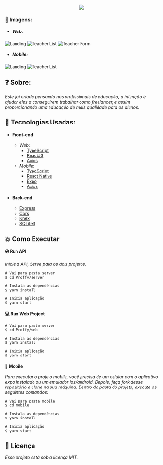 <p align="center">
  <img src="https://cdn.discordapp.com/attachments/724515526851952731/741500378503446638/proffy.png"/></p>


### :milky_way: Imagens:

* #####  Web: 
![Landing](https://cdn.discordapp.com/attachments/724515526851952731/741509435540897812/unknown.png)
![Teacher List](https://cdn.discordapp.com/attachments/724515526851952731/741509950165090344/unknown.png)
![Teacher Form](https://cdn.discordapp.com/attachments/724515526851952731/741510343351861258/unknown.png)
* #####  Mobile: 
![Landing](https://media.discordapp.net/attachments/724515526851952731/741511786402021486/Screenshot_2020-08-08-01-22-57-558_host.exp.exponent.jpg?width=204&height=443)
![Teacher List](https://media.discordapp.net/attachments/724515526851952731/741511698170642472/Screenshot_2020-08-08-01-22-19-071_host.exp.exponent.jpg?width=204&height=443)
## :question: Sobre:
  _Este foi criado pensando nos profissionais de educação, a intenção é ajudar eles a conseguirem trabalhar como freelancer, e assim proporcionando uma educação de mais qualidade para os alunos._


## :pushpin: Tecnologias Usadas:
* #### Front-end
  * _Web_:
    * [TypeScript](https://www.typescriptlang.org/)
    * [ReactJS](https://pt-br.reactjs.org/)
    * [Axios](https://github.com/axios/axios)
  * _Mobile_:
    * [TypeScript](https://www.typescriptlang.org/)
    * [React Native](https://reactnative.dev/)
    * [Expo](https://expo.io/)
    * [Axios](https://github.com/axios/axios)

* #### Back-end 
  * [Express](https://expressjs.com/pt-br/api.html)
  * [Cors](https://developer.mozilla.org/pt-BR/docs/Glossario/CORS)
  * [Knex](http://knexjs.org/)
  * [SQLite3](https://www.sqlite.org/index.html)
## :boom: Como Executar

#### :cd: Run API
_Inicie a API, Serve para os dois projetos._
```
# Vai para pasta server
$ cd Proffy/server

# Instala as dependências
$ yarn install

# Inicia aplicação
$ yarn start
```

#### :computer: Run Web Project
```
# Vai para pasta server
$ cd Proffy/web

# Instala as dependências
$ yarn install

# Inicia aplicação
$ yarn start
```

#### :iphone: Mobile
_Para executar o projeto mobile, você precisa de um  celular com o aplicativo expo instalado ou um emulador ios/android.
Depois, faça fork desse repositório e clone na sua máquina. Dentro da pasta do projeto, execute os seguintes comandos:_
```
# Vai para pasta mobile
$ cd mobile

# Instala as dependências
$ yarn install

# Inicia aplicação
$ yarn start
```

##  📝 Licença
_Esse projeto está sob a licença MIT._